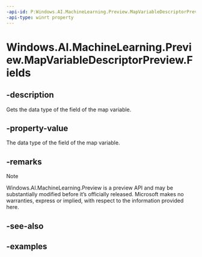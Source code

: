 ```yaml
---
-api-id: P:Windows.AI.MachineLearning.Preview.MapVariableDescriptorPreview.Fields
-api-type: winrt property
---
```


<!-- Property syntax.
public ILearningModelVariableDescriptorPreview Fields { get; }
-->

# Windows.AI.MachineLearning.Preview.MapVariableDescriptorPreview.Fields

## -description
Gets the data type of the field of the map variable.

## -property-value
The data type of the field of the map variable.

## -remarks

> [!NOTE]
> Windows.AI.MachineLearning.Preview is a preview API and may be substantially modified before it’s officially released. Microsoft makes no warranties, express or implied, with respect to the information provided here.

## -see-also

## -examples


